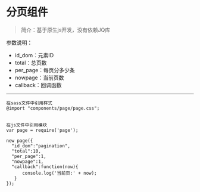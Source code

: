分页组件
=========

> 简介：基于原生js开发，没有依赖JQ库

参数说明：

- id_dom：元素ID
- total：总页数
- per_page：每页分多少条
- nowpage：当前页数
- callback：回调函数


----------
	在sass文件中引用样式
	@import "components/page/page.css";


	在js文件中引用模块
	var page = require('page');

    new page({
      "id_dom":"pagination",
      "total":10,
      "per_page":1,
      "nowpage":1,
      "callback":function(now){
          console.log('当前页:' + now);
       }
    });